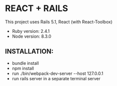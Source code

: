# REACT + RAILS

This project uses Rails 5.1, React (with React-Toolbox)

* Ruby version: 2.4.1
* Node version: 8.3.0

## INSTALLATION:

* bundle install
* npm install
* run ./bin/webpack-dev-server --host 127.0.0.1
* run rails server in a separate terminal server

 
  